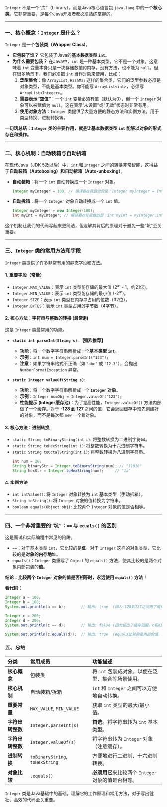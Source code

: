 `Integer` 不是一个“库”（Library），而是Java核心语言包 `java.lang` 中的一个**核心类**。它非常重要，是每个Java开发者都必须熟练掌握的。

---
### 一、核心概念：`Integer` 是什么？

`Integer` 是一个**包装类（Wrapper Class）**。

*   **它包装了谁？** 它包装了Java的**基本数据类型 `int`**。
*   **为什么需要包装？** 在Java中，`int` 是一种基本类型，它不是一个对象。这意味着 `int` 变量本身只是一块存储数值的内存，没有方法，也不能为 `null`。但在很多场景下，我们必须把 `int` 当作对象来使用，比如：
    1.  **泛型集合**：像 `ArrayList`, `HashMap` 这样的集合类，它们的泛型参数必须是对象类型，不能是基本类型。你不能写 `ArrayList<int>`，必须写 `ArrayList<Integer>`。
    2.  **需要表示“空值”**：一个 `int` 变量必须有值（默认为0），但一个 `Integer` 对象可以被赋值为 `null`，这在表示“未设置”或“无效”状态时非常有用。
    3.  **使用对象方法**：`Integer` 类提供了大量方便的静态方法和实例方法，用于类型转换、进制转换等。

**一句话总结：`Integer` 类的主要作用，就是让基本数据类型 `int` 能够以对象的形式存在和操作。**

---

### 二、核心机制：自动装箱与自动拆箱

在现代Java（JDK 5及以后）中，`int` 和 `Integer` 之间的转换非常智能，这得益于**自动装箱（Autoboxing）**和**自动拆箱（Auto-unboxing）**。

*   **自动装箱**：将一个 `int` 自动转换成一个 `Integer` 对象。
    ```java
    Integer myInteger = 100; // 编译器在背后做的是：Integer myInteger = Integer.valueOf(100);
    ```

*   **自动拆箱**：将一个 `Integer` 对象自动转换成一个 `int` 值。
    ```java
    Integer myInteger = new Integer(100);
    int myInt = myInteger; // 编译器在背后做的是：int myInt = myInteger.intValue();
    ```

这个机制让我们的代码写起来更简洁，但理解其背后的原理对于避免一些“坑”至关重要。

---

### 三、`Integer` 类的常用方法和字段

`Integer` 类提供了许多非常有用的静态字段和方法。

#### 1. 重要字段（常量）

*   `Integer.MAX_VALUE`：表示 `int` 类型能存储的最大值 (2³¹ - 1，约21亿)。
*   `Integer.MIN_VALUE`：表示 `int` 类型能存储的最小值 (-2³¹)。
*   `Integer.SIZE`：表示 `int` 类型在内存中占用的位数（32位）。
*   `Integer.BYTES`：表示 `int` 类型占用的字节数（4字节）。

#### 2. 核心方法：字符串与整数的转换 (最常用)

这是 `Integer` 类最常用的功能。

*   **`static int parseInt(String s)`**: **【强烈推荐】**
    *   **功能**：将一个数字字符串解析成一个**基本类型 `int`**。
    *   **示例**：`int num = Integer.parseInt("123");`
    *   **注意**：如果字符串格式不正确（如 `"abc"` 或 `"12.3"`），会抛出 `NumberFormatException` 异常。

*   **`static Integer valueOf(String s)`**:
    *   **功能**：将一个数字字符串解析成一个 **`Integer` 对象**。
    *   **示例**：`Integer numObj = Integer.valueOf("123");`
    *   **性能提示 (Integer缓存池)**：为了提高性能，`Integer.valueOf()` 方法内部做了一个缓存。对于 **-128 到 127** 之间的值，它会返回缓存中预先创建好的对象，而不是每次都 `new` 一个新对象。

#### 3. 核心方法：进制转换

*   `static String toBinaryString(int i)`: 将整数转换为二进制字符串。
*   `static String toHexString(int i)`: 将整数转换为十六进制字符串。
*   `static String toOctalString(int i)`: 将整数转换为八进制字符串。
    ```java
    int num = 26;
    String binaryStr = Integer.toBinaryString(num); // "11010"
    String hexStr = Integer.toHexString(num);     // "1a"
    ```

#### 4. 实例方法

*   `int intValue()`: 将 `Integer` 对象转换为 `int` 基本类型（手动拆箱）。
*   `String toString()`: 将 `Integer` 对象的值转换为字符串。
*   `boolean equals(Object obj)`: 比较两个 `Integer` 对象的值是否相等。

---

### 四、一个非常重要的“坑”：`==` 与 `equals()` 的区别

这是面试和实际编程中常见的陷阱。

*   `==`：对于基本类型 `int`，它比较的是**值**。对于 `Integer` 这样的对象类型，它比较的是**对象的内存地址**。
*   `equals()`：`Integer` 类重写了 `Object` 的 `equals()` 方法，使其比较的是两个对象内部包装的**值**。

**结论：比较两个 `Integer` 对象的值是否相等时，永远使用 `equals()` 方法！**

**看代码：**

```java
Integer a = 100;
Integer b = 100;
System.out.println(a == b);       // 输出: true  (因为-128到127之间用了缓存，a和b指向同一个对象)

Integer c = 200;
Integer d = 200;
System.out.println(c == d);       // 输出: false (因为超出了缓存范围，c和d是两个不同的新对象)

System.out.println(c.equals(d));  // 输出: true  (equals比较的是内部的值，200 == 200)
```

### 五、总结

| 分类 | 常用成员 | 功能描述 |
| :--- | :--- | :--- |
| **核心概念** | 包装类 | 将 `int` 包装成对象，以便在泛型、集合等场景使用。 |
| **核心机制** | 自动装箱/拆箱 | `int` 和 `Integer` 之间可以方便地自动转换。 |
| **重要常量** | `MAX_VALUE`, `MIN_VALUE` | 获取 `int` 类型的最大/最小值。 |
| **字符串转整数** | `Integer.parseInt(s)` | **首选**。将字符串转为 `int` 基本类型。 |
| **字符串转整数** | `Integer.valueOf(s)` | 将字符串转为 `Integer` 对象（注意缓存）。 |
| **进制转换** | `toBinaryString`, `toHexString` | 方便地进行二进制、十六进制转换。 |
| **对象比较** | `.equals()` | **必须用它**来比较两个 `Integer` 对象的值是否相等。 |

`Integer` 类是Java基础中的基础，理解它的工作原理和常用方法，对于写出健壮、高效的代码至关重要。